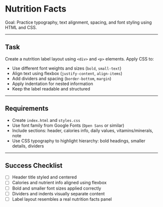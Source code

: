 # Nutrition Facts

Goal: Practice typography, text alignment, spacing, and font styling using HTML and CSS.

---

## Task
Create a nutrition label layout using `<div>` and `<p>` elements. Apply CSS to:
- Use different font weights and sizes (`bold`, `small-text`)  
- Align text using flexbox (`justify-content`, `align-items`)  
- Add dividers and spacing (`border-bottom`, `margin`)  
- Apply indentation for nested information  
- Keep the label readable and structured  

---

## Requirements
- Create `index.html` and `styles.css`  
- Use font family from Google Fonts (`Open Sans` or similar)  
- Include sections: header, calories info, daily values, vitamins/minerals, note  
- Use CSS typography to highlight hierarchy: bold headings, smaller details, dividers  

---

## Success Checklist
- [ ] Header title styled and centered  
- [ ] Calories and nutrient info aligned using flexbox  
- [ ] Bold and smaller font sizes applied correctly  
- [ ] Dividers and indents visually separate content  
- [ ] Label layout resembles a real nutrition facts panel  
